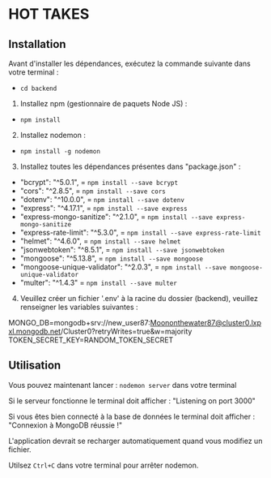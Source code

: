 # HOT TAKES #

## Installation ##

Avant d'installer les dépendances, exécutez la commande suivante dans votre terminal : 

- `cd backend`

1) Installez npm (gestionnaire de paquets Node JS) :

- `npm install`

2) Installez nodemon :

- `npm install -g nodemon`

3) Installez toutes les dépendances présentes dans "package.json" :

- "bcrypt": "^5.0.1", = `npm install --save bcrypt`
- "cors": "^2.8.5", = `npm install --save cors`
- "dotenv": "^10.0.0", = `npm install --save dotenv`
- "express": "^4.17.1", = `npm install --save express`
- "express-mongo-sanitize": "^2.1.0", = `npm install --save express-mongo-sanitize`
- "express-rate-limit": "^5.3.0", = `npm install --save express-rate-limit`
- "helmet": "^4.6.0", = `npm install --save helmet`
- "jsonwebtoken": "^8.5.1", = `npm install --save jsonwebtoken`
- "mongoose": "^5.13.8", = `npm install --save mongoose`
- "mongoose-unique-validator": "^2.0.3", = `npm install --save mongoose-unique-validator`
- "multer": "^1.4.3" = `npm install --save multer`

4) Veuillez créer un fichier '.env' à la racine du dossier (backend), veuillez renseigner les variables suivantes :

MONGO_DB=mongodb+srv://new_user87:Moononthewater87@cluster0.lxpxl.mongodb.net/Cluster0?retryWrites=true&w=majority
TOKEN_SECRET_KEY=RANDOM_TOKEN_SECRET

## Utilisation ##

Vous pouvez maintenant lancer : `nodemon server` dans votre terminal

Si le serveur fonctionne le terminal doit afficher : 
"Listening on port 3000"

Si vous êtes bien connecté à la base de données le terminal doit afficher : 
"Connexion à MongoDB réussie !"

L'application devrait se recharger automatiquement quand vous modifiez un fichier.

Utilsez `Ctrl+C` dans votre terminal pour arrêter nodemon.



